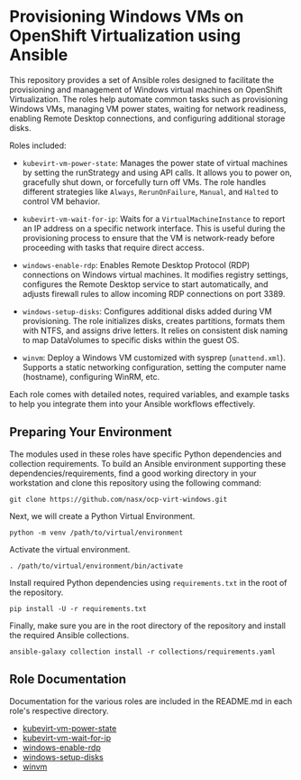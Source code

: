 # Provisioning Windows VMs on OpenShift Virtualization using Ansible

This repository provides a set of Ansible roles designed to facilitate the provisioning and management of Windows virtual machines on OpenShift Virtualization. The roles help automate common tasks such as provisioning Windows VMs, managing VM power states, waiting for network readiness, enabling Remote Desktop connections, and configuring additional storage disks.

Roles included:

* `kubevirt-vm-power-state`: Manages the power state of virtual machines by setting the runStrategy and using API calls. It allows you to power on, gracefully shut down, or forcefully turn off VMs. The role handles different strategies like `Always`, `RerunOnFailure`, `Manual`, and `Halted` to control VM behavior.

* `kubevirt-vm-wait-for-ip`: Waits for a `VirtualMachineInstance` to report an IP address on a specific network interface. This is useful during the provisioning process to ensure that the VM is network-ready before proceeding with tasks that require direct access.

* `windows-enable-rdp`: Enables Remote Desktop Protocol (RDP) connections on Windows virtual machines. It modifies registry settings, configures the Remote Desktop service to start automatically, and adjusts firewall rules to allow incoming RDP connections on port 3389.

* `windows-setup-disks`: Configures additional disks added during VM provisioning. The role initializes disks, creates partitions, formats them with NTFS, and assigns drive letters. It relies on consistent disk naming to map DataVolumes to specific disks within the guest OS.

* `winvm`: Deploy a Windows VM customized with sysprep (`unattend.xml`). Supports a static networking configuration, setting the computer name (hostname), configuring WinRM, etc. 

Each role comes with detailed notes, required variables, and example tasks to help you integrate them into your Ansible workflows effectively.

## Preparing Your Environment

The modules used in these roles have specific Python dependencies and collection requirements. To build an Ansible environment supporting these dependencies/requirements, find a good working directory in your workstation and clone this repository using the following command:

```shell
git clone https://github.com/nasx/ocp-virt-windows.git
```

Next, we will create a Python Virtual Environment.

```shell
python -m venv /path/to/virtual/environment
```

Activate the virtual environment.

```shell
. /path/to/virtual/environment/bin/activate
```

Install required Python dependencies using `requirements.txt` in the root of the repository.

```shell
pip install -U -r requirements.txt
```

Finally, make sure you are in the root directory of the repository and install the required Ansible collections.

```shell
ansible-galaxy collection install -r collections/requirements.yaml
```

## Role Documentation

Documentation for the various roles are included in the README.md in each role's respective directory.

* [kubevirt-vm-power-state](https://github.com/nasx/ocp-virt-windows/blob/main/roles/kubevirt-vm-power-state/README.md)
* [kubevirt-vm-wait-for-ip](https://github.com/nasx/ocp-virt-windows/blob/main/roles/kubevirt-vm-wait-for-ip/README.md)
* [windows-enable-rdp](https://github.com/nasx/ocp-virt-windows/blob/main/roles/windows-enable-rdp/README.md)
* [windows-setup-disks](https://github.com/nasx/ocp-virt-windows/blob/main/roles/windows-setup-disks/README.md)
* [winvm](https://github.com/nasx/ocp-virt-windows/blob/main/roles/winvm/README.md)
